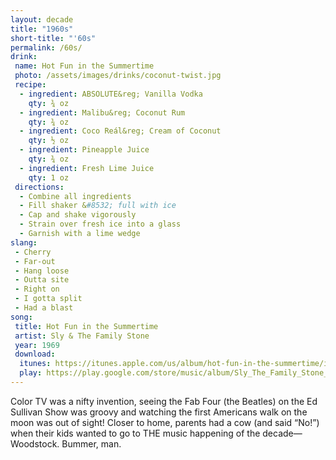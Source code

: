 ```yaml
---
layout: decade
title: "1960s"
short-title: "'60s"
permalink: /60s/
drink:
 name: Hot Fun in the Summertime
 photo: /assets/images/drinks/coconut-twist.jpg
 recipe:
  - ingredient: ABSOLUTE&reg; Vanilla Vodka
    qty: ¾ oz
  - ingredient: Malibu&reg; Coconut Rum
    qty: ¾ oz
  - ingredient: Coco Reál&reg; Cream of Coconut
    qty: ½ oz
  - ingredient: Pineapple Juice
    qty: ¾ oz
  - ingredient: Fresh Lime Juice
    qty: 1 oz
 directions:
  - Combine all ingredients
  - Fill shaker &#8532; full with ice
  - Cap and shake vigorously
  - Strain over fresh ice into a glass
  - Garnish with a lime wedge
slang:
 - Cherry
 - Far-out
 - Hang loose
 - Outta site 
 - Right on
 - I gotta split
 - Had a blast
song:
 title: Hot Fun in the Summertime
 artist: Sly & The Family Stone
 year: 1969
 download:
  itunes: https://itunes.apple.com/us/album/hot-fun-in-the-summertime/id212579326?i=212579724
  play: https://play.google.com/store/music/album/Sly_The_Family_Stone_Greatest_Hits?id=B7itp6crnoqr3ufddl3wzoylzby&hl=en
---
```

Color TV was a nifty invention, seeing the Fab Four (the Beatles) on the Ed Sullivan Show was groovy and watching the first Americans walk on the moon was out of sight! Closer to home, parents had a cow (and said “No!”) when their kids wanted to go to THE music happening of the decade—Woodstock. Bummer, man.
